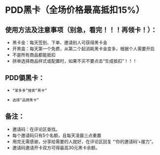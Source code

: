 # PDD黑卡（全场价格最高抵扣15%）
## 使用方法及注意事项（别急，看完！！！再领卡！）：
- 黑卡金：每天签到、下单、邀请别人可获得黑卡金
- 开黑盒：每天第一个免费，从第二个起消耗黑卡金变多，根据个人需要开启
- 不是所有商品都能抵扣
- 拼单选择商品样式或配置时，如果不买不要点击“生成抵扣”！！！
## 
## PDD領黑卡：
-     “某多多”搜索“黑卡”
-     选择“品牌黑卡”
##
## 备注：
- 邀请码：在评论区查找。
- 每个邀请码只有5个名额，且每天凌晨三点重置
- 用完无需感谢，分享给需要的人就好，在评论区回复 “‘你的邀请码’+接力”。
- 邀请码邀请开卡双方可得最高30元黑卡余额。

